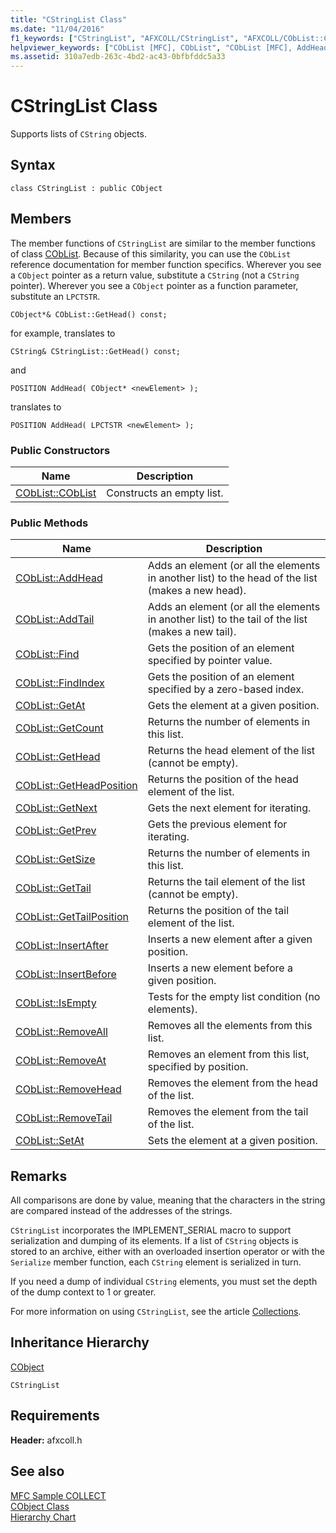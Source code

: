 ```yaml
---
title: "CStringList Class"
ms.date: "11/04/2016"
f1_keywords: ["CStringList", "AFXCOLL/CStringList", "AFXCOLL/CObList::CObList", "AFXCOLL/CObList::AddHead", "AFXCOLL/CObList::AddTail", "AFXCOLL/CObList::Find", "AFXCOLL/CObList::FindIndex", "AFXCOLL/CObList::GetAt", "AFXCOLL/CObList::GetCount", "AFXCOLL/CObList::GetHead", "AFXCOLL/CObList::GetHeadPosition", "AFXCOLL/CObList::GetNext", "AFXCOLL/CObList::GetPrev", "AFXCOLL/CObList::GetSize", "AFXCOLL/CObList::GetTail", "AFXCOLL/CObList::GetTailPosition", "AFXCOLL/CObList::InsertAfter", "AFXCOLL/CObList::InsertBefore", "AFXCOLL/CObList::IsEmpty", "AFXCOLL/CObList::RemoveAll", "AFXCOLL/CObList::RemoveAt", "AFXCOLL/CObList::RemoveHead", "AFXCOLL/CObList::RemoveTail", "AFXCOLL/CObList::SetAt"]
helpviewer_keywords: ["CObList [MFC], CObList", "CObList [MFC], AddHead", "CObList [MFC], AddTail", "CObList [MFC], Find", "CObList [MFC], FindIndex", "CObList [MFC], GetAt", "CObList [MFC], GetCount", "CObList [MFC], GetHead", "CObList [MFC], GetHeadPosition", "CObList [MFC], GetNext", "CObList [MFC], GetPrev", "CObList [MFC], GetSize", "CObList [MFC], GetTail", "CObList [MFC], GetTailPosition", "CObList [MFC], InsertAfter", "CObList [MFC], InsertBefore", "CObList [MFC], IsEmpty", "CObList [MFC], RemoveAll", "CObList [MFC], RemoveAt", "CObList [MFC], RemoveHead", "CObList [MFC], RemoveTail", "CObList [MFC], SetAt"]
ms.assetid: 310a7edb-263c-4bd2-ac43-0bfbfddc5a33
---
```

# CStringList Class

Supports lists of `CString` objects.

## Syntax

```
class CStringList : public CObject
```

## Members

The member functions of `CStringList` are similar to the member functions of class [CObList](../../mfc/reference/coblist-class.md). Because of this similarity, you can use the `CObList` reference documentation for member function specifics. Wherever you see a `CObject` pointer as a return value, substitute a `CString` (not a `CString` pointer). Wherever you see a `CObject` pointer as a function parameter, substitute an `LPCTSTR`.

`CObject*& CObList::GetHead() const;`

for example, translates to

`CString& CStringList::GetHead() const;`

and

`POSITION AddHead( CObject* <newElement> );`

translates to

`POSITION AddHead( LPCTSTR <newElement> );`

### Public Constructors

|Name|Description|
|----------|-----------------|
|[CObList::CObList](../../mfc/reference/coblist-class.md#coblist)|Constructs an empty list.|

### Public Methods

|Name|Description|
|----------|-----------------|
|[CObList::AddHead](../../mfc/reference/coblist-class.md#addhead)|Adds an element (or all the elements in another list) to the head of the list (makes a new head).|
|[CObList::AddTail](../../mfc/reference/coblist-class.md#addtail)|Adds an element (or all the elements in another list) to the tail of the list (makes a new tail).|
|[CObList::Find](../../mfc/reference/coblist-class.md#find)|Gets the position of an element specified by pointer value.|
|[CObList::FindIndex](../../mfc/reference/coblist-class.md#findindex)|Gets the position of an element specified by a zero-based index.|
|[CObList::GetAt](../../mfc/reference/coblist-class.md#getat)|Gets the element at a given position.|
|[CObList::GetCount](../../mfc/reference/coblist-class.md#getcount)|Returns the number of elements in this list.|
|[CObList::GetHead](../../mfc/reference/coblist-class.md#gethead)|Returns the head element of the list (cannot be empty).|
|[CObList::GetHeadPosition](../../mfc/reference/coblist-class.md#getheadposition)|Returns the position of the head element of the list.|
|[CObList::GetNext](../../mfc/reference/coblist-class.md#getnext)|Gets the next element for iterating.|
|[CObList::GetPrev](../../mfc/reference/coblist-class.md#getprev)|Gets the previous element for iterating.|
|[CObList::GetSize](../../mfc/reference/coblist-class.md#getsize)|Returns the number of elements in this list.|
|[CObList::GetTail](../../mfc/reference/coblist-class.md#gettail)|Returns the tail element of the list (cannot be empty).|
|[CObList::GetTailPosition](../../mfc/reference/coblist-class.md#gettailposition)|Returns the position of the tail element of the list.|
|[CObList::InsertAfter](../../mfc/reference/coblist-class.md#insertafter)|Inserts a new element after a given position.|
|[CObList::InsertBefore](../../mfc/reference/coblist-class.md#insertbefore)|Inserts a new element before a given position.|
|[CObList::IsEmpty](../../mfc/reference/coblist-class.md#isempty)|Tests for the empty list condition (no elements).|
|[CObList::RemoveAll](../../mfc/reference/coblist-class.md#removeall)|Removes all the elements from this list.|
|[CObList::RemoveAt](../../mfc/reference/coblist-class.md#removeat)|Removes an element from this list, specified by position.|
|[CObList::RemoveHead](../../mfc/reference/coblist-class.md#removehead)|Removes the element from the head of the list.|
|[CObList::RemoveTail](../../mfc/reference/coblist-class.md#removetail)|Removes the element from the tail of the list.|
|[CObList::SetAt](../../mfc/reference/coblist-class.md#setat)|Sets the element at a given position.|

## Remarks

All comparisons are done by value, meaning that the characters in the string are compared instead of the addresses of the strings.

`CStringList` incorporates the IMPLEMENT_SERIAL macro to support serialization and dumping of its elements. If a list of `CString` objects is stored to an archive, either with an overloaded insertion operator or with the `Serialize` member function, each `CString` element is serialized in turn.

If you need a dump of individual `CString` elements, you must set the depth of the dump context to 1 or greater.

For more information on using `CStringList`, see the article [Collections](../../mfc/collections.md).

## Inheritance Hierarchy

[CObject](../../mfc/reference/cobject-class.md)

`CStringList`

## Requirements

**Header:** afxcoll.h

## See also

[MFC Sample COLLECT](../../overview/visual-cpp-samples.md)<br/>
[CObject Class](../../mfc/reference/cobject-class.md)<br/>
[Hierarchy Chart](../../mfc/hierarchy-chart.md)
